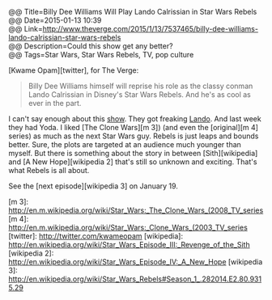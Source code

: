 @@ Title=Billy Dee Williams Will Play Lando Calrissian in Star Wars Rebels  
@@ Date=2015-01-13 10:39  
@@ Link=http://www.theverge.com/2015/1/13/7537465/billy-dee-williams-lando-calrissian-star-wars-rebels  
@@ Description=Could this show get any better?  
@@ Tags=Star Wars, Star Wars Rebels, TV, pop culture   

[Kwame Opam][twitter], for The Verge: 
>Billy Dee Williams himself will reprise his role as the classy conman Lando Calrissian in Disney's Star Wars Rebels. And he's as cool as ever in the part.

I can't say enough about this [show][m]. They got freaking [Lando][m 2]. And last week they had Yoda. I liked [The Clone Wars][m 3]) (and even the [original][m 4] series) as much as the next Star Wars guy. Rebels is just leaps and bounds better. Sure, the plots are targeted at an audience much younger than myself. But there is something about the story in between [Sith][wikipedia] and [A New Hope][wikipedia 2] that's still so unknown and exciting. That's what Rebels is all about. 

See the [next episode][wikipedia 3] on January 19.

[m]: https://en.m.wikipedia.org/wiki/Star_Wars_Rebels
[m 2]: http://en.m.wikipedia.org/wiki/Lando_Calrissian
[m 3]: http://en.m.wikipedia.org/wiki/Star_Wars:_The_Clone_Wars_(2008_TV_series
[m 4]: http://en.m.wikipedia.org/wiki/Star_Wars:_Clone_Wars_(2003_TV_series
[twitter]: http://twitter.com/kwameopam
[wikipedia]: http://en.wikipedia.org/wiki/Star_Wars_Episode_III:_Revenge_of_the_Sith
[wikipedia 2]: http://en.wikipedia.org/wiki/Star_Wars_Episode_IV:_A_New_Hope
[wikipedia 3]: http://en.wikipedia.org/wiki/Star_Wars_Rebels#Season_1_.282014.E2.80.9315.29